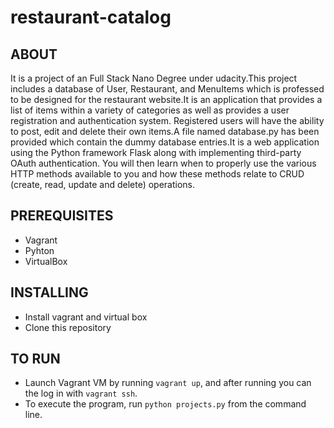 # restaurant-catalog

## ABOUT
It is a project of an Full Stack Nano Degree under udacity.This project includes a database of User, Restaurant, and MenuItems which is professed to be designed for the restaurant website.It is an application that provides a list of items within a variety of categories as well as provides a user registration and authentication system. Registered users will have the ability to post, edit and delete their own items.A file named database.py has been provided which contain the dummy database entries.It is a web application using the Python framework Flask along with implementing third-party OAuth authentication. You will then learn when to properly use the various HTTP methods available to you and how these methods relate to CRUD (create, read, update and delete) operations.

## PREREQUISITES
* Vagrant
* Pyhton 
* VirtualBox

## INSTALLING
* Install vagrant and virtual box
* Clone this repository

## TO RUN
* Launch Vagrant VM by running `vagrant up`, and after running you can the log in with `vagrant ssh`.
* To execute the program, run `python projects.py` from the command line.

